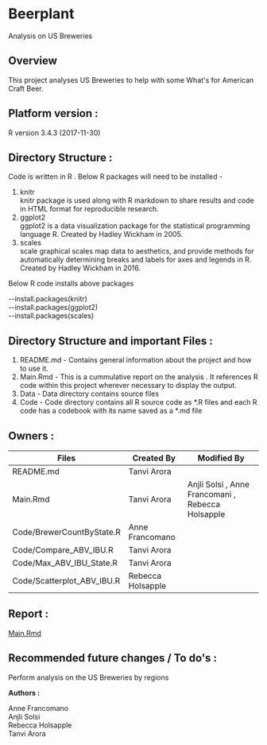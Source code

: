 # Beerplant
Analysis on US Breweries 

## Overview 

This project analyses US Breweries to help with some What's for American Craft Beer.


## Platform version : 
R version 3.4.3 (2017-11-30) 


## Directory Structure : 
Code is written in R . Below R packages will need to be installed - 
1) knitr \
knitr package is used along with R markdown to share results and code in HTML format for reproducible research. 
2) ggplot2 \
ggplot2 is a data visualization package for the statistical programming language R. Created by Hadley Wickham in 2005.
3) scales \
scale graphical scales map data to aesthetics, and provide methods for automatically determining breaks and labels for axes and legends in R. Created by Hadley Wickham in 2016. 

Below R code installs above packages 

--install.packages(knitr) \
--install.packages(ggplot2) \
--install.packages(scales) 

## Directory Structure  and important Files :
1) README.md - Contains general information about the project and how to use it. 
2) Main.Rmd - This is a cummulative report on the analysis . It references R code within this project wherever necessary to display the output. 
3) Data - Data directory contains source files 
4) Code - Code directory contains all R source code as *.R files and each R code has a codebook with its name saved as a *.md file


## Owners :
Files                     | Created By        | Modified By
--------------------------|-------------------|----------------
README.md                 | Tanvi Arora       |
Main.Rmd                  | Tanvi Arora       | Anjli Solsi , Anne Francomani , Rebecca Holsapple
Code/BrewerCountByState.R | Anne Francomano   |
Code/Compare_ABV_IBU.R    | Tanvi Arora       |
Code/Max_ABV_IBU_State.R  | Tanvi Arora       |
Code/Scatterplot_ABV_IBU.R| Rebecca Holsapple |

## Report :
[Main.Rmd](https://github.com/tanvi-arora/Beerplant/blob/master/Main.Rmd)


## Recommended future changes / To do's :

Perform analysis on the US Breweries by regions 


**Authors :**

Anne Francomano  
Anjli Solsi  
Rebecca Holsapple  
Tanvi Arora  


